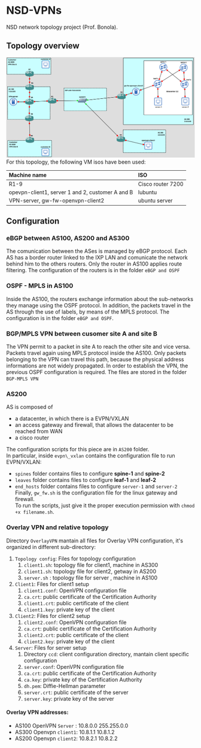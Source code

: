 # NSD-VPNs
NSD network topology project (Prof. Bonola).

## Topology overview
![](topology.png)
For this topology, the following VM isos have been used:

| Machine name                                     | ISO               |
| :----------------------------------------------- | :---------------- |
| R1-9                                             | Cisco router 7200 |
| opevpn-client1, server 1 and 2, customer A and B | lubuntu           |
| VPN-server, gw-fw-openvpn-client2                | ubuntu server     |
 

## Configuration

### eBGP between AS100, AS200 and AS300
The comunication between the ASes is managed by eBGP protocol. Each AS has a border router linked to the IXP LAN
and comunicate the network behind him to the others routers. Only the router in AS100 applies route filtering.
The configuration of the routers is in the folder `eBGP and OSPF`

### OSPF - MPLS in AS100
Inside the AS100, the routers exchange information about the sub-networks they manage using the OSPF protocol. In addition, the packets travel in the AS through the use of labels, by means of the MPLS protocol. The configuration is in the folder `eBGP and OSPF`.

### BGP/MPLS VPN between cusomer site A and site B
The VPN permit to a packet in site A to reach the other site and vice versa. Packets travel again using MPLS protocol inside the AS100.
Only packets belonging to the VPN can travel this path, because the physical address informations are not widely propagated.
In order to establish the VPN, the previous OSPF configuration is required. The files are stored in the folder `BGP-MPLS VPN`

### AS200
AS is composed of 

- a datacenter, in which there is a EVPN/VXLAN
- an access gateway and firewall, that allows the datacenter to be reached from WAN
- a cisco router

The configuration scripts for this piece are in `AS200` folder.<br>
In particular, inside `evpn\_vxlan` contains the configuration file to run EVPN/VXLAN:

- `spines` folder contains files to configure __spine-1__ and __spine-2__
- `leaves` folder contains files to configure __leaf-1__ and __leaf-2__
- `end_hosts` folder contains files to configure `server-1` and `server-2`
Finally, `gw_fw.sh` is the configuration file for the linux gateway and firewall.<br>
To run the scripts, just give it the proper execution permission with `chmod +x filename.sh`.<br>


### Overlay VPN and relative topology


Directory `OverlayVPN` mantain all files for Overlay VPN configuration, it's organized in different sub-directory:

1. `Topology config`: Files for topology configuration
   1. `client1.sh`: topology file for client1, machine in AS300
   2. `client1.sh`: topology file for client2, getway in AS200
   3. `server.sh` : topology file for server , machine in AS100 
2. `Client1`: Files for client1 setup
   1. `client1.conf`: OpenVPN configuration file 
   2. `ca.crt`: public certificate of the Certification Authority
   3. `client1.crt`: public certificate of the client
   4. `client1.key`: private key of the client
3. `Client2`: Files for client2 setup
   1. `client2.conf`: OpenVPN configuration file 
   2. `ca.crt`: public certificate of the Certification Authority
   3. `client2.crt`: public certificate of the client
   4. `client2.key`: private key of the client
4. `Server`: Files for server setup
   1.  Directory `ccd`: client configuration directory, mantain client specific configuration
   2.  `server.conf`: OpenVPN configuration file
   3.  `ca.crt`: public certificate of the Certification Authority
   4.  `ca.key`: private key of the Certification Authority
   5.  `dh.pem`: Diffie-Hellman parameter
   6.  `server.crt`: public certificate of the server
   7.  `server.key`: private key of the server

#### Overlay VPN addresses:

- AS100 OpenVPN `Server` : 10.8.0.0 255.255.0.0
- AS300 Openvpn `client1`: 10.8.1.1 10.8.1.2
- AS200 Openvpn `client2`: 10.8.2.1 10.8.2.2

